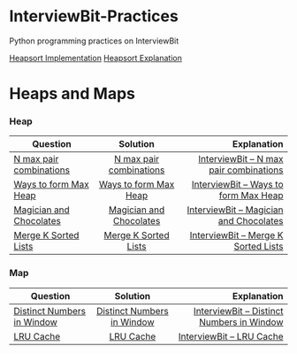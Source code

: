 # InterviewBit-Practices
Python programming practices on InterviewBit

[Heapsort Implementation](https://github.com/woodyko3234/InterviewBit-Practices/blob/master/Heaps%20and%20Maps/Heapsort.py)
[Heapsort Explanation](https://python5566.wordpress.com/2020/07/08/sorting-algorithm-notes-heapsort/)

# Heaps and Maps

### Heap
| Question        | Solution           | Explanation  |
| ------------- |:-------------:| -----:|
|[N max pair combinations](https://www.interviewbit.com/problems/n-max-pair-combinations/)|[N max pair combinations](https://github.com/woodyko3234/InterviewBit-Practices/blob/master/Heaps%20and%20Maps/Heap/N_max_pair_combinations.py)|[InterviewBit – N max pair combinations](https://python5566.wordpress.com/2020/07/17/interviewbit-n-max-pair-combinations/)|
|[Ways to form Max Heap](https://www.interviewbit.com/problems/ways-to-form-max-heap/)|[Ways to form Max Heap](https://github.com/woodyko3234/InterviewBit-Practices/blob/master/Heaps%20and%20Maps/Heap/Ways_to_form_Max_Heap.py)|[InterviewBit – Ways to form Max Heap](https://python5566.wordpress.com/2020/07/21/interviewbit-ways-to-form-max-heap/)|
|[Magician and Chocolates](https://www.interviewbit.com/problems/magician-and-chocolates/)|[Magician and Chocolates](https://github.com/woodyko3234/InterviewBit-Practices/blob/master/Heaps%20and%20Maps/Heap/Magician_and_Chocolates.py)|[InterviewBit – Magician and Chocolates](https://python5566.wordpress.com/2020/07/21/interviewbit-magician-and-chocolates/)|
|[Merge K Sorted Lists](https://www.interviewbit.com/problems/merge-k-sorted-lists/)|[Merge K Sorted Lists](https://github.com/woodyko3234/InterviewBit-Practices/blob/master/Heaps%20and%20Maps/Heap/Merge_K_Sorted_Lists.py)|[InterviewBit – Merge K Sorted Lists](https://python5566.wordpress.com/2020/07/22/interviewbit-merge-k-sorted-lists/)|


### Map
| Question        | Solution           | Explanation  |
| ------------- |:-------------:| -----:|
|[Distinct Numbers in Window](https://www.interviewbit.com/problems/distinct-numbers-in-window/)|[Distinct Numbers in Window](https://github.com/woodyko3234/InterviewBit-Practices/blob/master/Heaps%20and%20Maps/Map/Distinct_Numbers_in_Window.py)|[InterviewBit – Distinct Numbers in Window](https://python5566.wordpress.com/2020/07/24/interviewbit-distinct-numbers-in-window/)|
|[LRU Cache](https://www.interviewbit.com/problems/lru-cache/)|[LRU Cache](https://github.com/woodyko3234/InterviewBit-Practices/blob/master/Heaps%20and%20Maps/Map/LRU_Cache.py)|[InterviewBit – LRU Cache](https://python5566.wordpress.com/2020/07/25/interviewbit-lru-cache/)|
